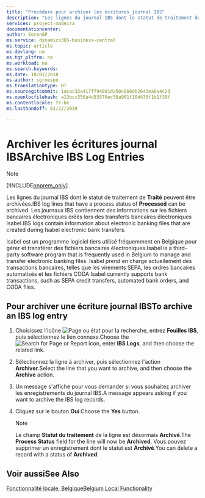 ```yaml
---
title: "Procédure pour archiver les écritures journal IBS"
description: "Les lignes du journal IBS dont le statut de traitement de Traité peuvent être archivées. Les journaux IBS contiennent des informations sur les fichiers bancaires électroniques créés lors des transferts bancaires électroniques Isabel."
services: project-madeira
documentationcenter: 
author: SorenGP
ms.service: dynamics365-business-central
ms.topic: article
ms.devlang: na
ms.tgt_pltfrm: na
ms.workload: na
ms.search.keywords: 
ms.date: 10/01/2018
ms.author: sgroespe
ms.translationtype: HT
ms.sourcegitcommit: 1acac32a417f794801da50c866db2643ea0a4c2d
ms.openlocfilehash: a13bcc556a4d83576ec58a961f10d430f1b1f39f
ms.contentlocale: fr-be
ms.lasthandoff: 01/22/2019

---
```

# <a name="archive-ibs-log-entries"></a><span data-ttu-id="5a5f2-104">Archiver les écritures journal IBS</span><span class="sxs-lookup"><span data-stu-id="5a5f2-104">Archive IBS Log Entries</span></span>
> [!Note]
> [!INCLUDE[onprem_only](../../includes/onprem_only_md.md)]

<span data-ttu-id="5a5f2-105">Les lignes du journal IBS dont le statut de traitement de **Traité** peuvent être archivées.</span><span class="sxs-lookup"><span data-stu-id="5a5f2-105">IBS log lines that have a process status of **Processed** can be archived.</span></span> <span data-ttu-id="5a5f2-106">Les journaux IBS contiennent des informations sur les fichiers bancaires électroniques créés lors des transferts bancaires électroniques Isabel.</span><span class="sxs-lookup"><span data-stu-id="5a5f2-106">IBS logs contain information about electronic banking files that are created during Isabel electronic bank transfers.</span></span>  

<span data-ttu-id="5a5f2-107">Isabel est un programme logiciel tiers utilisé fréquemment en Belgique pour gérer et transférer des fichiers bancaires électroniques.</span><span class="sxs-lookup"><span data-stu-id="5a5f2-107">Isabel is a third-party software program that is frequently used in Belgium to manage and transfer electronic banking files.</span></span> <span data-ttu-id="5a5f2-108">Isabel prend en charge actuellement des transactions bancaires, telles que les virements SEPA, les ordres bancaires automatisés et les fichiers CODA.</span><span class="sxs-lookup"><span data-stu-id="5a5f2-108">Isabel currently supports bank transactions, such as SEPA credit transfers, automated bank orders, and CODA files.</span></span>  

## <a name="to-archive-an-ibs-log-entry"></a><span data-ttu-id="5a5f2-109">Pour archiver une écriture journal IBS</span><span class="sxs-lookup"><span data-stu-id="5a5f2-109">To archive an IBS log entry</span></span>  

1.  <span data-ttu-id="5a5f2-110">Choisissez l'icône ![Page ou état pour la recherche](../../media/ui-search/search_small.png "icône Page ou état pour la recherche"), entrez **Feuilles IBS**, puis sélectionnez le lien connexe.</span><span class="sxs-lookup"><span data-stu-id="5a5f2-110">Choose the ![Search for Page or Report](../../media/ui-search/search_small.png "Search for Page or Report icon") icon, enter **IBS Logs**, and then choose the related link.</span></span>  
2.  <span data-ttu-id="5a5f2-111">Sélectionnez la ligne à archiver, puis sélectionnez l'action **Archiver**.</span><span class="sxs-lookup"><span data-stu-id="5a5f2-111">Select the line that you want to archive, and then choose the **Archive** action.</span></span>  
3.  <span data-ttu-id="5a5f2-112">Un message s'affiche pour vous demander si vous souhaitez archiver les enregistrements du journal IBS.</span><span class="sxs-lookup"><span data-stu-id="5a5f2-112">A message appears asking if you want to archive the IBS log records.</span></span>  
4.  <span data-ttu-id="5a5f2-113">Cliquez sur le bouton **Oui**.</span><span class="sxs-lookup"><span data-stu-id="5a5f2-113">Choose the **Yes** button.</span></span>  

    > [!NOTE]  
    >  <span data-ttu-id="5a5f2-114">Le champ **Statut du traitement** de la ligne est désormais **Archivé**.</span><span class="sxs-lookup"><span data-stu-id="5a5f2-114">The **Process Status** field for the line will now be **Archived**.</span></span> <span data-ttu-id="5a5f2-115">Vous pouvez supprimer un enregistrement dont le statut est **Archivé**.</span><span class="sxs-lookup"><span data-stu-id="5a5f2-115">You can delete a record with a status of **Archived**.</span></span>  

## <a name="see-also"></a><span data-ttu-id="5a5f2-116">Voir aussi</span><span class="sxs-lookup"><span data-stu-id="5a5f2-116">See Also</span></span>  
[<span data-ttu-id="5a5f2-117">Fonctionnalité locale, Belgique</span><span class="sxs-lookup"><span data-stu-id="5a5f2-117">Belgium Local Functionality</span></span>](belgium-local-functionality.md)


